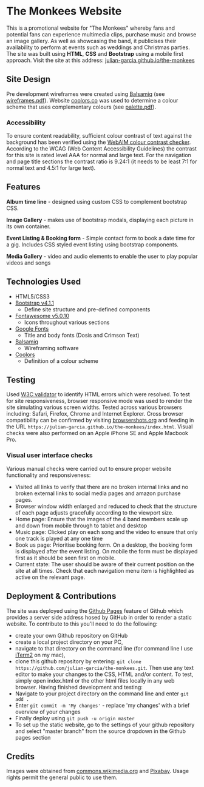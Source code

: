 # The Monkees Website
This is a promotional website for "The Monkees" whereby fans and potential fans can experience multimedia clips, purchase music and browse an image gallery. As well as showcasing the band, it publicises their availability to perform at events such as weddings and Christmas parties. The site was built using **HTML**, **CSS** and **Bootstrap** using a mobile first approach. Visit the site at this address:
[julian-garcia.github.io/the-monkees](https://julian-garcia.github.io/the-monkees/)

## Site Design
Pre development wireframes were created using [Balsamiq](https://balsamiq.com) (see [wireframes.pdf](resources/wireframes.pdf)). Website [coolors.co](https://coolors.co) was used to determine a colour
scheme that uses complementary colours (see [palette.pdf](resources/palette.pdf)). 
### Accessibility
To ensure content readability, sufficient colour contrast of text against the background has been verified using the [WebAIM colour contrast checker](https://webaim.org/resources/contrastchecker/). According to the WCAG (Web Content Accessibility Guidelines) the contrast for this site is rated level AAA for normal and large text. For the navigation and page title sections the contrast ratio is 9.24:1 (it needs to be least 7:1 for normal text and 4.5:1 for large text).

## Features
**Album time line** - designed using custom CSS to complement bootstrap CSS.

**Image Gallery** - makes use of bootstrap modals, displaying each picture in its own container.

**Event Listing & Booking form** - Simple contact form to book a date time for a gig. Includes CSS styled event listing using bootstrap components.

**Media Gallery** - video and audio elements to enable the user to play popular videos and songs 

## Technologies Used
- HTML5/CSS3
- [Bootstrap v4.1.1](http://getbootstrap.com)
  - Define site structure and pre-defined components
- [Fontawesome v5.0.10](https://fontawesome.com)
  - Icons throughout various sections
- [Google Fonts](https://fonts.google.com)
  - Title and body fonts (Dosis and Crimson Text)
- [Balsamiq](https://balsamiq.com)
  - Wireframing software
- [Coolors](https://coolors.co)
  - Definition of a colour scheme

## Testing
Used [W3C validator](https://validator.w3.org/nu/?doc=https%3A%2F%2Fjulian-garcia.github.io%2Fthe-monkees%2Findex.html) to identify HTML errors which were  resolved. To test for site responsiveness, browser responsive mode was used to render the site simulating various screen widths. Tested across various browsers including: Safari, Firefox, Chrome and Internet Explorer. Cross browser compatibility can be confirmed by visiting [browsershots.org](http://browsershots.org/) and feeding in the URL `https://julian-garcia.github.io/the-monkees/index.html`. Visual checks were also performed on an Apple iPhone SE and Apple Macbook Pro.
### Visual user interface checks
Various manual checks were carried out to ensure proper website functionality and responsiveness:
- Visited all links to verify that there are no broken internal links and no broken external links to social media pages and amazon purchase pages.  
- Browser window width enlarged and reduced to check that the structure of each page adjusts gracefully according to the viewport size.
- Home page: Ensure that the images of the 4 band members scale up and down from mobile through to tablet and desktop
- Music page: Clicked play on each song and the video to ensure that only one track is played at any one time
- Book us page: Prioritise booking form. On a desktop, the booking form is displayed after the event listing. On mobile the form must be displayed first as it should be seen first on mobile.
- Current state: The user should be aware of their current position on the site at all times. Check that each navigation menu item is highlighted as active on the relevant page.

## Deployment & Contributions
The site was deployed using the [Github Pages](https://pages.github.com) feature of Github which provides a server side address hosed by GitHub in order to render a static website. To contribute to this you'll need to do the following:
- create your own Github repository on GitHub
- create a local project directory on your PC, 
- navigate to that directory on the command line (for command line I use [iTerm2](https://www.iterm2.com) on my mac), 
- clone this github repository by entering: `git clone https://github.com/julian-garcia/the-monkees.git`. 
Then use any text editor to make your changes to the CSS, HTML and/or content. To test, simply open index.html or the other html files locally in any web browser. Having finished development and testing:
- Navigate to your project directory on the command line and enter `git add .` 
- Enter `git commit -m 'My changes'` - replace 'my changes' with a brief overview of your changes
- Finally deploy using `git push -u origin master`
- To set up the static website, go to the settings of your github repository and select "master branch" from the source dropdown in the Github pages section
  
## Credits
Images were obtained from [commons.wikimedia.org](https://commons.wikimedia.org/wiki/Main_Page) and [Pixabay](https://pixabay.com). Usage rights permit the general public to use them.
